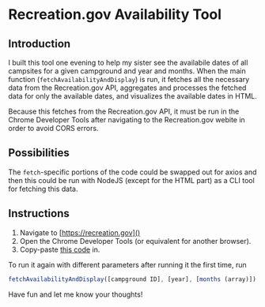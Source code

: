 # Recreation.gov Availability Tool
## Introduction
I built this tool one evening to help my sister see the availabile dates of all campsites
for a given campground and year and months. When the main function
(`fetchAvailabilityAndDisplay`) is run, it fetches all the necessary data from
the Recreation.gov API, aggregates and processes the fetched data for only the
available dates, and visualizes the available dates in HTML.

Because this fetches from the Recreation.gov API, it must be run in the Chrome
Developer Tools after navigating to the Recreation.gov webite in order to avoid CORS
errors.

## Possibilities
The `fetch`-specific portions of the code could be swapped out for
axios and then this could be run with NodeJS (except for the HTML part) as
a CLI tool for fetching this data.

## Instructions
1. Navigate to [https://recreation.gov]()
2. Open the Chrome Developer Tools (or equivalent for another browser).
3. Copy-paste [this code](/recreationGovAvailability) in.

To run it again with different parameters after running it the first time, run
```javascript
fetchAvailabilityAndDisplay([campground ID], [year], [months (array)])
```

Have fun and let me know your thoughts!
